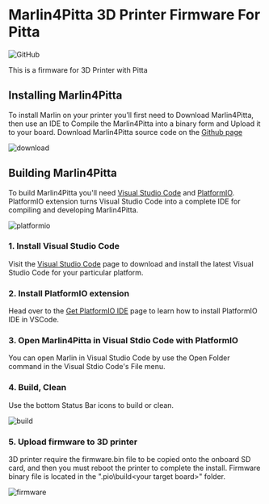 # Marlin4Pitta 3D Printer Firmware For Pitta

![GitHub](https://img.shields.io/github/license/Stellamove/Marlin4Pitta)

This is a firmware for 3D Printer with Pitta

## Installing Marlin4Pitta
To install Marlin on your printer you’ll first need to Download Marlin4Pitta, then use an IDE to Compile the Marlin4Pitta into a binary form and Upload it to your board. Download Marlin4Pitta source code on the [Github page](https://github.com/Stellamove/Marlin4Pitta)

![download](https://user-images.githubusercontent.com/96027590/145907300-a39be774-6594-4594-b73b-d7e76439e0f6.jpg)

## Building Marlin4Pitta
To build Marlin4Pitta you'll need [Visual Studio Code](https://code.visualstudio.com/) and [PlatformIO](https://docs.platformio.org/en/latest//integration/ide/index.html#platformio-ide). PlatformIO extension turns Visual Studio Code into a complete IDE for compiling and developing Marlin4Pitta.

![platformio](https://user-images.githubusercontent.com/96027590/145910073-1413379d-7f93-4516-ac42-30f6231ab456.jpg)

### 1. Install Visual Studio Code
Visit the [Visual Studio Code](https://code.visualstudio.com/) page to download and install the latest Visual Studio Code for your particular platform.

### 2. Install PlatformIO extension
Head over to the [Get PlatformIO IDE](https://platformio.org/install/ide?install=vscode) page to learn how to install PlatformIO IDE in VSCode.

### 3. Open Marlin4Pitta in Visual Stdio Code with PlatformIO
You can open Marlin in Visual Studio Code by use the Open Folder command in the Visual Stdio Code's File menu.

### 4. Build, Clean
Use the bottom Status Bar icons to build or clean.

![build](https://user-images.githubusercontent.com/96027590/145912771-bc4068ba-0bb7-4cd6-96e2-744c8dde9246.jpg)

### 5. Upload firmware to 3D printer
3D printer require the firmware.bin file to be copied onto the onboard SD card, and then you must reboot the printer to complete the install. Firmware binary file is located in the ".pio\build\<your target board>" folder.

![firmware](https://user-images.githubusercontent.com/96027590/145913563-e3164dec-4648-4d95-b00d-e1b66b650789.jpg)




